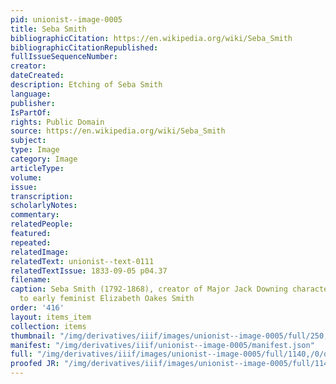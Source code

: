 ```yaml
---
pid: unionist--image-0005
title: Seba Smith
bibliographicCitation: https://en.wikipedia.org/wiki/Seba_Smith
bibliographicCitationRepublished: 
fullIssueSequenceNumber: 
creator: 
dateCreated: 
description: Etching of Seba Smith
language: 
publisher: 
IsPartOf: 
rights: Public Domain
source: https://en.wikipedia.org/wiki/Seba_Smith
subject: 
type: Image
category: Image
articleType: 
volume: 
issue: 
transcription: 
scholarlyNotes: 
commentary: 
relatedPeople: 
featured: 
repeated: 
relatedImage: 
relatedText: unionist--text-0111
relatedTextIssue: 1833-09-05 p04.37
filename: 
caption: Seba Smith (1792-1868), creator of Major Jack Downing character, and husband
  to early feminist Elizabeth Oakes Smith
order: '416'
layout: items_item
collection: items
thumbnail: "/img/derivatives/iiif/images/unionist--image-0005/full/250,/0/default.jpg"
manifest: "/img/derivatives/iiif/unionist--image-0005/manifest.json"
full: "/img/derivatives/iiif/images/unionist--image-0005/full/1140,/0/default.jpg"
proofed JR: "/img/derivatives/iiif/images/unionist--image-0005/full/1140,/0/default.jpg"
---
```

